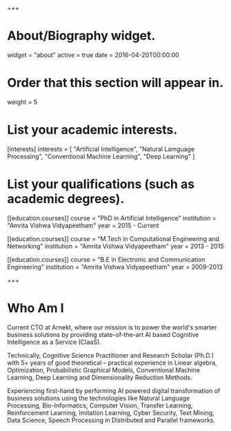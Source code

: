 +++
# About/Biography widget.
widget = "about"
active = true
date = 2016-04-20T00:00:00

# Order that this section will appear in.
weight = 5

# List your academic interests.
[interests]
  interests = [
    "Artificial Intelligence",
    "Natural Lamguage Processing",
    "Conventional Machine Learning",
    "Deep Learning"
  ]

# List your qualifications (such as academic degrees).
[[education.courses]]
  course = "PhD in Artificial Intelligence"
  institution = "Amrita Vishwa Vidyapeetham"
  year = 2015 - Current

[[education.courses]]
  course = "M.Tech in Computational Engineering and Networking"
  institution = "Amrita Vishwa Vidyapeetham"
  year = 2013 - 2015

[[education.courses]]
  course = "B.E in Electronic and Communication Engineering"
  institution = "Amrita Vishwa Vidyapeetham"
  year = 2009-2013
 
+++

# Who Am I

Current CTO at Arnekt, where our mission is to power the world's smarter business solutions by providing state-of-the-art AI based Cognitive Intelligence as a Service (CIaaS).

Technically, Cognitive Science Practitioner and Research Scholar (Ph.D.) with 5+ years of good theoretical – practical experience in Linear algebra, Optimization, Probabilistic Graphical Models, Conventional Machine Learning, Deep Learning and Dimensionality Reduction Methods.

Experiencing first-hand by performing AI powered digital transformation of business solutions using the technologies like Natural Language Processing, Bio-Informatics, Computer Vision, Transfer Learning, Reinforcement Learning, Imitation Learning, Cyber Security, Text Mining, Data Science, Speech Processing in Distributed and Parallel frameworks. 
